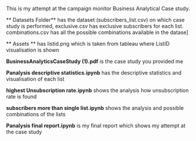 This is my attempt at the campaign monitor Business Analytical Case study.

** Datasets Folder** has the dataset (subscribers_list.csv) on which case study is performed, exclusive.csv has exclusive subscribers for each list. combinations.csv has all the possible combinations available in the datase]

** Assets ** has listid.png which is taken from tableau where ListID visualisation is shown

**BusinessAnalyticsCaseStudy (1).pdf** is the case study you provided me

**Panalysis descriptive statistics.ipynb** has the descriptive statistics and visualisation of each list

**highest Unsubscription rate.ipynb** shows the analysis how unsubscription rate is found

**subscribers more than single list.ipynb** shows the analysis and possible combinations of the lists

**Panalysis final report.ipynb** is my final report which shows my attempt at the case study


